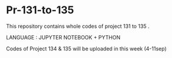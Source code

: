 # Pr-131-to-135
This repository contains whole codes of project 131 to 135 .         


LANGUAGE    :    JUPYTER NOTEBOOK  +  PYTHON


Codes of Project 134 & 135 will be uploaded in this week (4-11sep)



